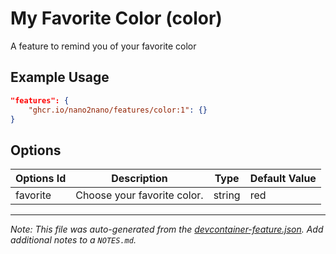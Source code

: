 
# My Favorite Color (color)

A feature to remind you of your favorite color

## Example Usage

```json
"features": {
    "ghcr.io/nano2nano/features/color:1": {}
}
```

## Options

| Options Id | Description | Type | Default Value |
|-----|-----|-----|-----|
| favorite | Choose your favorite color. | string | red |



---

_Note: This file was auto-generated from the [devcontainer-feature.json](https://github.com/nano2nano/features/blob/main/src/color/devcontainer-feature.json).  Add additional notes to a `NOTES.md`._
